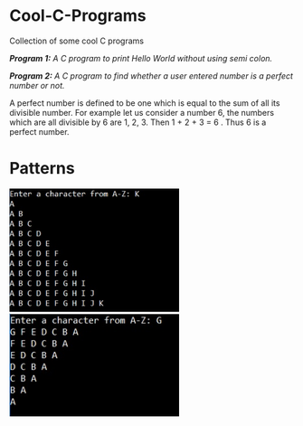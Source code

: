 # Cool-C-Programs
Collection of some cool C programs 


***Program 1:***
*A C program to print Hello World without using semi colon.*

***Program 2:***
*A C program to find whether a user entered number is a perfect number or not.*

A perfect number is defined to be one which is equal to the sum of all its divisible number. For example let us consider a number 6, the numbers which are all divisible by 6 are 1, 2, 3. Then 1 + 2 + 3 = 6 . Thus 6 is a perfect number.

# Patterns
<img src='Screenshots/Pattern%201.jpg' width="300">
<img src='Screenshots/Pattern%202.jpg' width="300">

